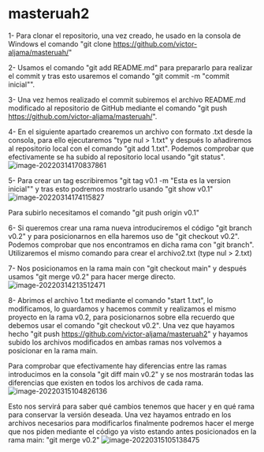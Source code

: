 # masteruah2

1- Para clonar el repositorio, una vez creado, he usado en la consola de Windows el comando "git clone https://github.com/victor-aljama/masteruah/"

2- Usamos el comando "git add README.md" para prepararlo para realizar el commit y tras esto usaremos el comando "git commit -m "commit inicial"".

3- Una vez hemos realizado el commit  subiremos el archivo README.md modificado al repositorio de GitHub mediante el comando "git push https://github.com/victor-aljama/masteruah/".

4- En el siguiente apartado crearemos un archivo con formato .txt desde la consola, para ello ejecutaremos "type nul > 1.txt" y después lo añadiremos al repositorio local con el comando "git add 1.txt". Podemos comprobar que efectivamente se ha subido al repositorio local usando "git status".![image-20220314170837861](C:\Users\victo\AppData\Roaming\Typora\typora-user-images\image-20220314170837861.png)

5- Para crear un tag escribiremos "git tag v0.1 -m "Esta es la version inicial"" y tras esto podremos mostrarlo usando "git show v0.1"![image-20220314174115827](C:\Users\victo\AppData\Roaming\Typora\typora-user-images\image-20220314174115827.png)

Para subirlo necesitamos el comando "git push origin v0.1"

6- Si queremos crear una rama nueva introduciremos el código "git branch v0.2" y para posicionarnos en ella haremos uso de "git checkout v0.2". Podemos comprobar que nos encontramos en dicha rama con "git branch". Utilizaremos el mismo comando para crear el archivo2.txt (type nul > 2.txt)

7- Nos posicionamos en la rama main con "git checkout main" y después usamos "git merge v0.2" para hacer merge directo.![image-20220314213512471](C:\Users\victo\AppData\Roaming\Typora\typora-user-images\image-20220314213512471.png)

8- Abrimos el archivo 1.txt mediante el comando "start 1.txt", lo modificamos, lo guardamos y hacemos commit y realizamos el mismo proyecto en la rama v0.2, para posicionarnos sobre ella recuerdo que debemos usar el comando "git checkout v0.2". Una vez que hayamos hecho "git push https://github.com/victor-aljama/masteruah2" y hayamos subido los archivos modificados en ambas ramas nos volvemos a posicionar en la rama main.

Para comprobar que efectivamente hay diferencias entre las ramas introducimos en la consola "git diff main v0.2" y se nos mostrarán todas las diferencias que existen en todos los archivos de cada rama.![image-20220315104826136](C:\Users\victo\AppData\Roaming\Typora\typora-user-images\image-20220315104826136.png)

Esto nos servirá para saber qué cambios tenemos que hacer y en qué rama para conservar la versión deseada. Una vez hayamos entrado en los archivos necesarios para modificarlos finalmente podremos hacer el merge que nos piden mediante el código ya visto estando antes posicionados en la rama main: "git merge v0.2" ![image-20220315105138475](C:\Users\victo\AppData\Roaming\Typora\typora-user-images\image-20220315105138475.png)

